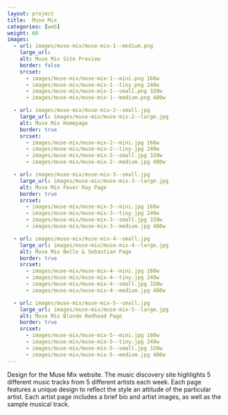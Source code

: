 ```yaml
---
layout: project
title:  Muse Mix
categories: [web]
weight: 60
images:
  - url: images/muse-mix/muse-mix-1--medium.png
    large_url:
    alt: Muse Mix Site Preview
    border: false
    srcset:
      - images/muse-mix/muse-mix-1--mini.png 160w
      - images/muse-mix/muse-mix-1--tiny.png 240w
      - images/muse-mix/muse-mix-1--small.png 320w
      - images/muse-mix/muse-mix-1--medium.png 480w

  - url: images/muse-mix/muse-mix-2--small.jpg
    large_url: images/muse-mix/muse-mix-2--large.jpg
    alt: Muse Mix Homepage
    border: true
    srcset:
      - images/muse-mix/muse-mix-2--mini.jpg 160w
      - images/muse-mix/muse-mix-2--tiny.jpg 240w
      - images/muse-mix/muse-mix-2--small.jpg 320w
      - images/muse-mix/muse-mix-2--medium.jpg 480w

  - url: images/muse-mix/muse-mix-3--small.jpg
    large_url: images/muse-mix/muse-mix-3--large.jpg
    alt: Muse Mix Fever Ray Page
    border: true
    srcset:
      - images/muse-mix/muse-mix-3--mini.jpg 160w
      - images/muse-mix/muse-mix-3--tiny.jpg 240w
      - images/muse-mix/muse-mix-3--small.jpg 320w
      - images/muse-mix/muse-mix-3--medium.jpg 480w

  - url: images/muse-mix/muse-mix-4--small.jpg
    large_url: images/muse-mix/muse-mix-4--large.jpg
    alt: Muse Mix Belle & Sebastian Page
    border: true
    srcset:
      - images/muse-mix/muse-mix-4--mini.jpg 160w
      - images/muse-mix/muse-mix-4--tiny.jpg 240w
      - images/muse-mix/muse-mix-4--small.jpg 320w
      - images/muse-mix/muse-mix-4--medium.jpg 480w

  - url: images/muse-mix/muse-mix-5--small.jpg
    large_url: images/muse-mix/muse-mix-5--large.jpg
    alt: Muse Mix Blonde Redhead Page
    border: true
    srcset:
      - images/muse-mix/muse-mix-5--mini.jpg 160w
      - images/muse-mix/muse-mix-5--tiny.jpg 240w
      - images/muse-mix/muse-mix-5--small.jpg 320w
      - images/muse-mix/muse-mix-5--medium.jpg 480w
---
```


Design for the Muse Mix website. The music discovery site highlights 5 different music tracks from 5 different artists each week. Each page features a unique design to reflect the style an attitude of the particular artist. Each artist page includes a brief bio and artist images, as well as the sample musical track.
